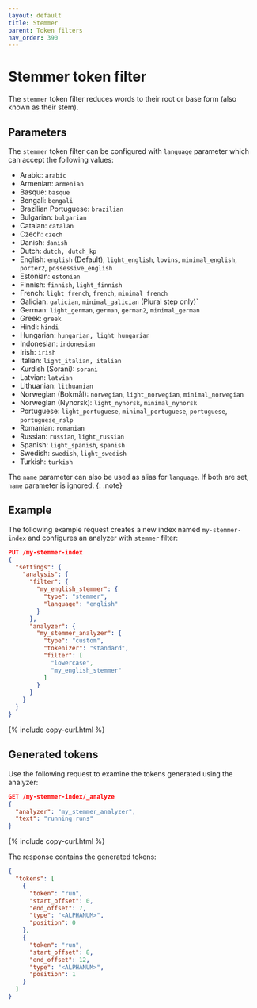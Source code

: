 ```yaml
---
layout: default
title: Stemmer
parent: Token filters
nav_order: 390
---
```


# Stemmer token filter

The `stemmer` token filter reduces words to their root or base form (also known as their stem).

## Parameters

The `stemmer` token filter can be configured with `language` parameter which can accept the following values:

- Arabic: `arabic`
- Armenian: `armenian`
- Basque: `basque`
- Bengali: `bengali`
- Brazilian Portuguese: `brazilian`
- Bulgarian: `bulgarian`
- Catalan: `catalan`
- Czech: `czech`
- Danish: `danish`
- Dutch: `dutch, dutch_kp`
- English: `english` (Default), `light_english`, `lovins`, `minimal_english`, `porter2`, `possessive_english`
- Estonian: `estonian`
- Finnish: `finnish`, `light_finnish`
- French: `light_french`, `french`, `minimal_french`
- Galician: `galician`, `minimal_galician` (Plural step only)`
- German: `light_german`, `german`, `german2`, `minimal_german`
- Greek: `greek`
- Hindi: `hindi`
- Hungarian: `hungarian, light_hungarian`
- Indonesian: `indonesian`
- Irish: `irish`
- Italian: `light_italian, italian`
- Kurdish (Sorani): `sorani`
- Latvian: `latvian`
- Lithuanian: `lithuanian`
- Norwegian (Bokmål): `norwegian`, `light_norwegian`, `minimal_norwegian`
- Norwegian (Nynorsk): `light_nynorsk`, `minimal_nynorsk`
- Portuguese: `light_portuguese`, `minimal_portuguese`, `portuguese`, `portuguese_rslp`
- Romanian: `romanian`
- Russian: `russian`, `light_russian`
- Spanish: `light_spanish`, `spanish`
- Swedish: `swedish`, `light_swedish`
- Turkish: `turkish`

The `name` parameter can also be used as alias for `language`. If both are set, `name` parameter is ignored.
{: .note}

## Example

The following example request creates a new index named `my-stemmer-index` and configures an analyzer with `stemmer` filter:

```json
PUT /my-stemmer-index
{
  "settings": {
    "analysis": {
      "filter": {
        "my_english_stemmer": {
          "type": "stemmer",
          "language": "english"
        }
      },
      "analyzer": {
        "my_stemmer_analyzer": {
          "type": "custom",
          "tokenizer": "standard",
          "filter": [
            "lowercase",
            "my_english_stemmer"
          ]
        }
      }
    }
  }
}

```
{% include copy-curl.html %}

## Generated tokens

Use the following request to examine the tokens generated using the analyzer:

```json
GET /my-stemmer-index/_analyze
{
  "analyzer": "my_stemmer_analyzer",
  "text": "running runs"
}
```
{% include copy-curl.html %}

The response contains the generated tokens:

```json
{
  "tokens": [
    {
      "token": "run",
      "start_offset": 0,
      "end_offset": 7,
      "type": "<ALPHANUM>",
      "position": 0
    },
    {
      "token": "run",
      "start_offset": 8,
      "end_offset": 12,
      "type": "<ALPHANUM>",
      "position": 1
    }
  ]
}
```